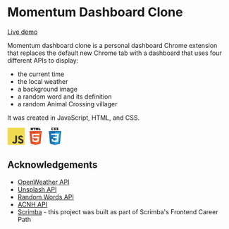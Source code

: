 
# Momentum Dashboard Clone

<a href="https://dashboard-extension.netlify.app" target="_blank">Live demo</a>

Momentum dashboard clone is a personal dashboard Chrome extension that replaces the default new Chrome tab with a dashboard that uses four different APIs to display:
 - the current time
 - the local weather
 - a background image
 - a random word and its definition
 - a random Animal Crossing villager

It was created in JavaScript, HTML, and CSS.
<p align="left"> 
 <img src="https://raw.githubusercontent.com/devicons/devicon/master/icons/javascript/javascript-original.svg" alt="javascript" width="40" height="40"/>
 <img src="https://raw.githubusercontent.com/devicons/devicon/master/icons/html5/html5-original-wordmark.svg" alt="html5" width="40" height="40"/> 
 <img src="https://raw.githubusercontent.com/devicons/devicon/master/icons/css3/css3-original-wordmark.svg" alt="css3" width="40" height="40"/> 
</p>

## Acknowledgements

 - [OpenWeather API](https://openweathermap.org/api)
 - [Unsplash API](https://unsplash.com/documentation)
 - [Random Words API](https://github.com/mcnaveen/Random-Words-API)
 - [ACNH API](https://acnhapi.com/doc)
 - [Scrimba](https://scrimba.com/learn/frontend) - this project was built as part of Scrimba's Frontend Career Path
